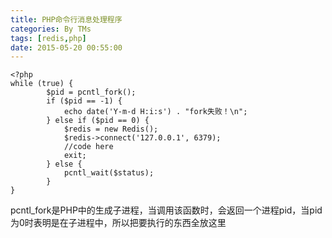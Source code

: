 ```yaml
---
title: PHP命令行消息处理程序
categories: By TMs
tags: [redis,php]
date: 2015-05-20 00:55:00
---
```


    <?php
    while (true) {
            $pid = pcntl_fork();
            if ($pid == -1) {
                echo date('Y-m-d H:i:s') . "fork失败！\n";
            } else if ($pid == 0) {
                $redis = new Redis();
                $redis->connect('127.0.0.1', 6379);
                //code here
                exit;
            } else {
                pcntl_wait($status);
            }
    }

pcntl_fork是PHP中的生成子进程，当调用该函数时，会返回一个进程pid，当pid为0时表明是在子进程中，所以把要执行的东西全放这里

